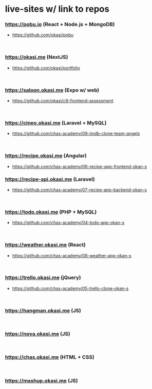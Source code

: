 # live-sites w/ link to repos

### https://pobu.io (React + Node.js + MongoDB)
* https://github.com/okasi/pobu

<br/>

### https://okasi.me (NextJS)
* https://github.com/okasi/portfolio

<br/>

### https://saloon.okasi.me (Expo w/ web)
* https://github.com/okasi/c9-frontend-assessment

<br/>

### https://cineo.okasi.me (Laravel + MySQL)
* https://github.com/chas-academy/09-imdb-clone-team-angels

<br/>

### https://recipe.okasi.me (Angular)
* https://github.com/chas-academy/06-recipe-app-frontend-okan-s

### https://recipe-api.okasi.me (Laravel)
* https://github.com/chas-academy/07-recipe-app-backend-okan-s

<br/>

### https://todo.okasi.me (PHP + MySQL)
* https://github.com/chas-academy/04-todo-app-okan-s

<br/>

### https://weather.okasi.me (React)
* https://github.com/chas-academy/08-weather-app-okan-s

<br/>

### https://trello.okasi.me (jQuery)
* https://github.com/chas-academy/05-trello-clone-okan-s

<br/>

### https://hangman.okasi.me (JS)

<br/>

### https://nova.okasi.me (JS)

<br/>

### https://chas.okasi.me (HTML + CSS)

<br/>

### https://mashup.okasi.me (JS)
